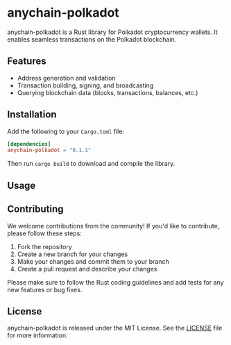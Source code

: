 # anychain-polkadot

anychain-polkadot is a Rust library for Polkadot cryptocurrency wallets. It enables seamless transactions on the Polkadot blockchain.

## Features

- Address generation and validation
- Transaction building, signing, and broadcasting
- Querying blockchain data (blocks, transactions, balances, etc.)

## Installation

Add the following to your `Cargo.toml` file:

```toml
[dependencies]
anychain-polkadot = "0.1.1"
```

Then run `cargo build` to download and compile the library.

## Usage

## Contributing

We welcome contributions from the community! If you'd like to contribute, please follow these steps:

1. Fork the repository
2. Create a new branch for your changes
3. Make your changes and commit them to your branch
4. Create a pull request and describe your changes

Please make sure to follow the Rust coding guidelines and add tests for any new features or bug fixes.

## License

anychain-polkadot is released under the MIT License. See the [LICENSE](LICENSE) file for more information.